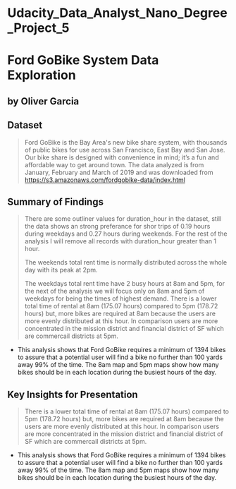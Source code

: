 # Udacity_Data_Analyst_Nano_Degree_Project_5
# Ford GoBike System Data Exploration
## by Oliver Garcia


## Dataset

> Ford GoBike is the Bay Area's new bike share system, with thousands of public bikes for use across San Francisco, East Bay and San Jose. Our bike share is designed with convenience in mind; it’s a fun and affordable way to get around town. The data analyzed is from January, February and March of 2019 and was downloaded from https://s3.amazonaws.com/fordgobike-data/index.html


## Summary of Findings

> There are some outliner values for duration_hour in the dataset, still the data shows an strong preferance for shor trips of 0.19 hours during weekdays and 0.27 hours during weekends.
For the rest of the analysis I will remove all records with duration_hour greater than 1 hour.
>
> The weekends total rent time is normally distributed across the whole day with its peak at 2pm.
>
> The weekdays total rent time have 2 busy hours at 8am and 5pm, for the next of the analysis we will focus only on 8am and 5pm of weekdays for being the times of highest demand.
> There is a lower total time of rental at 8am (175.07 hours) compared to 5pm (178.72 hours) but, more bikes are required at 8am because the users are more evenly distributed at this hour. In comparison users are more concentrated in the mission district and financial district of SF which are commercail districts at 5pm.
- This analysis shows that Ford GoBike requires a minimum of 1394 bikes to assure that a potential user will find a bike no further than 100 yards away 99% of the time. The 8am map and 5pm maps show how many bikes should be in each location during the busiest hours of the day.

## Key Insights for Presentation

> There is a lower total time of rental at 8am (175.07 hours) compared to 5pm (178.72 hours) but, more bikes are required at 8am because the users are more evenly distributed at this hour. In comparison users are more concentrated in the mission district and financial district of SF which are commercail districts at 5pm.
- This analysis shows that Ford GoBike requires a minimum of 1394 bikes to assure that a potential user will find a bike no further than 100 yards away 99% of the time. The 8am map and 5pm maps show how many bikes should be in each location during the busiest hours of the day.

